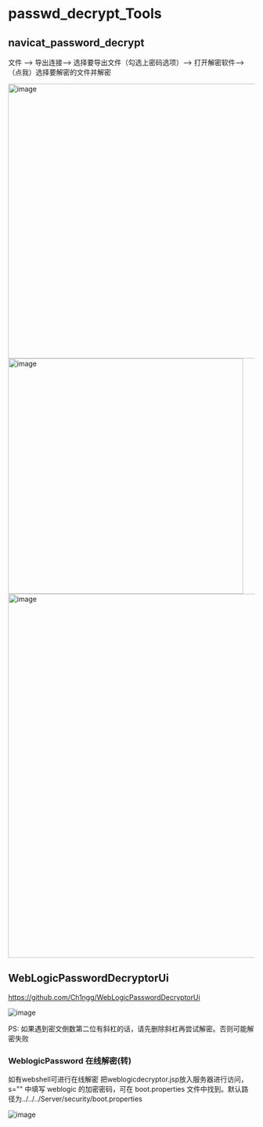 # passwd_decrypt_Tools

## navicat_password_decrypt

文件 --> 导出连接--> 选择要导出文件（勾选上密码选项）--> 打开解密软件-->（点我）选择要解密的文件并解密

<img width="560" alt="image" src="https://github.com/lemonlove7/passwd_decrypt_Tools/assets/56328995/19026233-696b-4fdb-97ea-e3faf217e896">
<img width="480" alt="image" src="https://github.com/lemonlove7/passwd_decrypt_Tools/assets/56328995/8f0c37be-2086-4d78-8dcd-3128ccb77fb1">

<img width="742" alt="image" src="https://github.com/lemonlove7/passwd_decrypt_Tools/assets/56328995/fd8de017-151f-4a4d-90dd-9dcf0c2125a8">

## WebLogicPasswordDecryptorUi

https://github.com/Ch1ngg/WebLogicPasswordDecryptorUi

![image](https://github.com/lemonlove7/passwd_decrypt_Tools/assets/56328995/cf36276c-f8a7-45ee-bf91-8e11ff58009f)

PS: 如果遇到密文倒数第二位有斜杠的话，请先删除斜杠再尝试解密。否则可能解密失败

### WeblogicPassword 在线解密(转)

如有webshell可进行在线解密 把weblogicdecryptor.jsp放入服务器进行访问，s="" 中填写 weblogic 的加密密码，可在 boot.properties 文件中找到。默认路径为../../../Server/security/boot.properties

![image](https://github.com/lemonlove7/passwd_decrypt_Tools/assets/56328995/bef259c2-c957-4bba-bf3f-f810837a388c)
